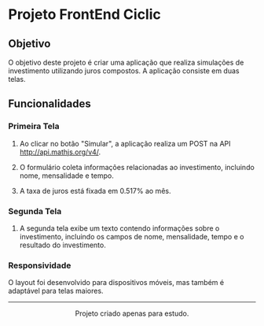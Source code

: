# Projeto FrontEnd Ciclic

## Objetivo

O objetivo deste projeto é criar uma aplicação que realiza simulações de investimento utilizando juros compostos. A aplicação consiste em duas telas.

## Funcionalidades

### Primeira Tela

1. Ao clicar no botão "Simular", a aplicação realiza um POST na API http://api.mathjs.org/v4/.

2. O formulário coleta informações relacionadas ao investimento, incluindo nome, mensalidade e tempo.

3. A taxa de juros está fixada em 0.517% ao mês.

### Segunda Tela

1. A segunda tela exibe um texto contendo informações sobre o investimento, incluindo os campos de nome, mensalidade, tempo e o resultado do investimento.

### Responsividade

O layout foi desenvolvido para dispositivos móveis, mas também é adaptável para telas maiores.

<hr>

<div align="center">Projeto criado apenas para estudo.</div>
